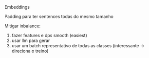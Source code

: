 Embeddings

Padding para ter sentences todas do mesmo tamanho



Mitigar inbalance:
1. fazer features e dps smooth (easiest)
2. usar llm para gerar
3. usar um batch representativo de todas as classes (interessante -> direciona o treino)
